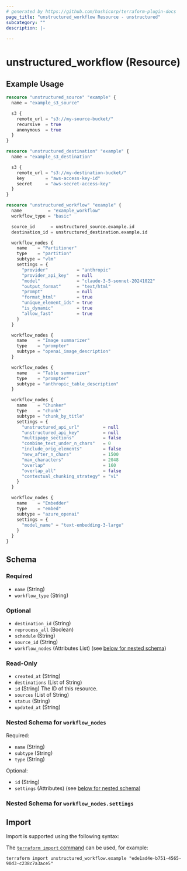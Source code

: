 ```yaml
---
# generated by https://github.com/hashicorp/terraform-plugin-docs
page_title: "unstructured_workflow Resource - unstructured"
subcategory: ""
description: |-
  
---
```


# unstructured_workflow (Resource)



## Example Usage

```terraform
resource "unstructured_source" "example" {
  name = "example_s3_source"

  s3 {
    remote_url = "s3://my-source-bucket/"
    recursive  = true
    anonymous  = true
  }
}

resource "unstructured_destination" "example" {
  name = "example_s3_destination"

  s3 {
    remote_url = "s3://my-destination-bucket/"
    key        = "aws-access-key-id"
    secret     = "aws-secret-access-key"
  }
}

resource "unstructured_workflow" "example" {
  name          = "example_workflow"
  workflow_type = "basic"

  source_id      = unstructured_source.example.id
  destination_id = unstructured_destination.example.id

  workflow_nodes {
    name    = "Partitioner"
    type    = "partition"
    subtype = "vlm"
    settings = {
      "provider"           = "anthropic"
      "provider_api_key"   = null
      "model"              = "claude-3-5-sonnet-20241022"
      "output_format"      = "text/html"
      "prompt"             = null
      "format_html"        = true
      "unique_element_ids" = true
      "is_dynamic"         = true
      "allow_fast"         = true
    }
  }

  workflow_nodes {
    name    = "Image summarizer"
    type    = "prompter"
    subtype = "openai_image_description"
  }

  workflow_nodes {
    name    = "Table summarizer"
    type    = "prompter"
    subtype = "anthropic_table_description"
  }

  workflow_nodes {
    name    = "Chunker"
    type    = "chunk"
    subtype = "chunk_by_title"
    settings = {
      "unstructured_api_url"         = null
      "unstructured_api_key"         = null
      "multipage_sections"           = false
      "combine_text_under_n_chars"   = 0
      "include_orig_elements"        = false
      "new_after_n_chars"            = 1500
      "max_characters"               = 2048
      "overlap"                      = 160
      "overlap_all"                  = false
      "contextual_chunking_strategy" = "v1"
    }
  }

  workflow_nodes {
    name    = "Embedder"
    type    = "embed"
    subtype = "azure_openai"
    settings = {
      "model_name" = "text-embedding-3-large"
    }
  }
}
```

<!-- schema generated by tfplugindocs -->
## Schema

### Required

- `name` (String)
- `workflow_type` (String)

### Optional

- `destination_id` (String)
- `reprocess_all` (Boolean)
- `schedule` (String)
- `source_id` (String)
- `workflow_nodes` (Attributes List) (see [below for nested schema](#nestedatt--workflow_nodes))

### Read-Only

- `created_at` (String)
- `destinations` (List of String)
- `id` (String) The ID of this resource.
- `sources` (List of String)
- `status` (String)
- `updated_at` (String)

<a id="nestedatt--workflow_nodes"></a>
### Nested Schema for `workflow_nodes`

Required:

- `name` (String)
- `subtype` (String)
- `type` (String)

Optional:

- `id` (String)
- `settings` (Attributes) (see [below for nested schema](#nestedatt--workflow_nodes--settings))

<a id="nestedatt--workflow_nodes--settings"></a>
### Nested Schema for `workflow_nodes.settings`

## Import

Import is supported using the following syntax:

The [`terraform import` command](https://developer.hashicorp.com/terraform/cli/commands/import) can be used, for example:

```shell
terraform import unstructured_workflow.example "ede1ad4e-b751-4565-90d3-c238c7a3ace5"
```
